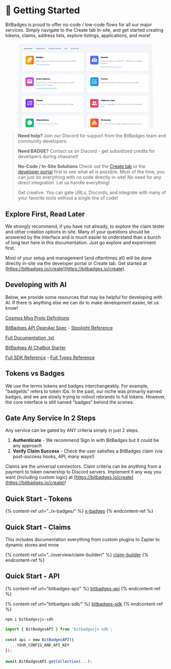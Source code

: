 # 🔨 Getting Started

BitBadges is proud to offer no-code / low-code flows for all our major services. Simply navigate to the Create tab in-site, and get started creating tokens, claims, address lists, explore listings, applications, and more!

<figure><img src="../.gitbook/assets/image (1) (1) (1).png" alt=""><figcaption></figcaption></figure>

> **Need help?** Join our Discord for support from the BitBadges team and community developers.
>
> **Need BADGE?** Contact us on Discord - get subsidized credits for developers during chaosnet!
>
> **No-Code / In-Site Solutions** Check out the [Create tab](https://bitbadges.io/create) or the [developer portal](https://bitbadges.io/developer) first to see what all is possible. Most of the time, you can just do everything with no code directly in-site! No need for any direct integration. Let us handle everything!
>
> Get creative. You can gate URLs, Discords, and integrate with many of your favorite tools without a single line of code!

## Explore First, Read Later

We strongly recommend, if you have not already, to explore the claim tester and other creation options in-site. Many of your questions should be answered by the interface and is much easier to understand than a bunch of long text here in this documentation. Just go explore and experiment first.

Most of your setup and management (and oftentimes all) will be done directly in-site via the developer portal or Create tab. Get started at [https://bitbadges.io/create](https://bitbadges.io/create).

## Developing with AI

Below, we provide some resources that may be helpful for developing with AI. If there is anything else we can do to make development easier, let us know!

[Cosmos Msg Proto Definitions](https://github.com/BitBadges/bitbadgeschain/tree/master/proto)

[BitBadges API OpenApi Spec](https://github.com/BitBadges/bitbadgesjs/blob/main/packages/bitbadgesjs-sdk/openapi/combined_processed.yaml) - [Stoplight Reference](https://bitbadges.stoplight.io/docs/bitbadges)

[Full Documentation .txt](../for-llms.txt)

[BitBadges AI Chatbot Starter](https://github.com/BitBadges/bitbadges-ai)

[Full SDK Reference](https://bitbadges.github.io/bitbadgesjs/classes/BitBadgesAPI.html) - [Full Types Reference](https://github.com/BitBadges/bitbadgesjs/blob/main/packages/bitbadgesjs-sdk/type-map/typedoc-output.json)

## Tokens vs Badges

We use the terms tokens and badges interchangeably. For example, "badgeIds" refers to token IDs. In the past, our niche was primarily earned badges, and we are slowly trying to rollout rebrands to full tokens. However, the core interface is still named "badges" behind the scenes.

## Gate Any Service In 2 Steps

Any service can be gated by ANY criteria simply in just 2 steps.

1. **Authenticate** - We recommend Sign In with BitBadges but it could be any approach
2. **Verify Claim Success** - Check the user satisfies a BitBadges claim (via post-success hooks, API, many ways!)

Claims are the universal connectors. Claim criteria can be anything from a payment to token ownership to Discord servers. Implement it any way you want (including custom logic) at [https://bitbadges.io/create](https://bitbadges.io/create)!

## Quick Start - Tokens

{% content-ref url="../x-badges/" %}
[x-badges](../x-badges/)
{% endcontent-ref %}

## Quick Start - Claims

This includes documentation everything from custom plugins to Zapier to dynamic stores and mroe

{% content-ref url="../overview/claim-builder/" %}
[claim-builder](../overview/claim-builder/)
{% endcontent-ref %}

## Quick Start - API

{% content-ref url="bitbadges-api/" %}
[bitbadges-api](bitbadges-api/)
{% endcontent-ref %}

{% content-ref url="bitbadges-sdk/" %}
[bitbadges-sdk](bitbadges-sdk/)
{% endcontent-ref %}

```bash
npm i bitbadgesjs-sdk
```

```ts
import { BitBadgesAPI } from 'bitbadgesjs-sdk';

const api = new BitBadgesAPI({
  ...YOUR_CONFIG_AND_API_KEY
});

await BitBadgesAPI.getCollection(...);
```

